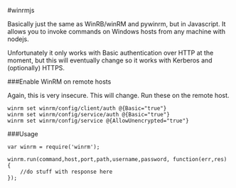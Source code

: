 #winrmjs

Basically just the same as WinRB/winRM and pywinrm, but in Javascript. It allows you to invoke commands on Windows hosts from any machine with nodejs.

Unfortunately it only works with Basic authentication over HTTP at the moment, but this will eventually change so it works with Kerberos and (optionally) HTTPS.

###Enable WinRM on remote hosts

Again, this is very insecure. This will change. Run these on the remote host.

```
winrm set winrm/config/client/auth @{Basic="true"}
winrm set winrm/config/service/auth @{Basic="true"}
winrm set winrm/config/service @{AllowUnencrypted="true"}
```

###Usage

```
var winrm = require('winrm');

winrm.run(command,host,port,path,username,password, function(err,res) {
	//do stuff with response here
});
```